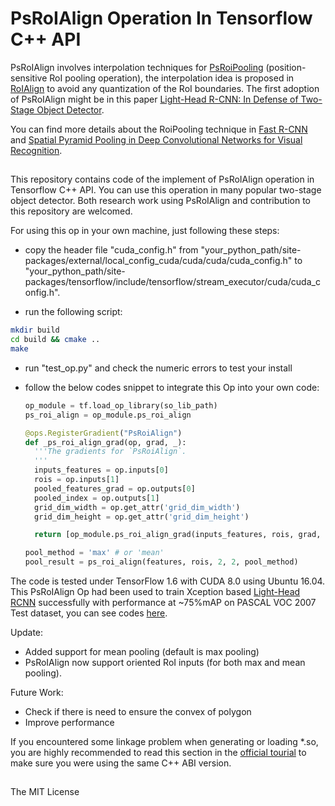 # PsRoIAlign Operation In Tensorflow C++ API
PsRoIAlign involves interpolation techniques for [PsRoiPooling](https://arxiv.org/abs/1605.06409) (position-sensitive RoI pooling operation), the interpolation idea is proposed in [RoIAlign](https://arxiv.org/abs/1703.06870) to avoid any quantization of the RoI boundaries. The first adoption of PsRoIAlign might be in this paper [Light-Head R-CNN: In Defense of Two-Stage Object Detector](https://arxiv.org/abs/1711.07264).

You can find more details about the RoiPooling technique in [Fast R-CNN](https://arxiv.org/abs/1504.08083) and [Spatial Pyramid Pooling in Deep Convolutional Networks for Visual Recognition](https://arxiv.org/abs/1406.4729).

## ##
This repository contains code of the implement of PsRoIAlign operation in Tensorflow C++ API. You can use this operation in many popular two-stage object detector. Both research work using PsRoIAlign and contribution to this repository are welcomed. 

For using this op in your own machine, just following these steps:

- copy the header file "cuda\_config.h" from "your\_python\_path/site-packages/external/local\_config\_cuda/cuda/cuda/cuda\_config.h" to "your\_python\_path/site-packages/tensorflow/include/tensorflow/stream\_executor/cuda/cuda\_config.h".

- run the following script:


```sh
mkdir build
cd build && cmake ..
make
```

- run "test\_op.py" and check the numeric errors to test your install

- follow the below codes snippet to integrate this Op into your own code:

	```python
	op_module = tf.load_op_library(so_lib_path)
	ps_roi_align = op_module.ps_roi_align

	@ops.RegisterGradient("PsRoiAlign")
	def _ps_roi_align_grad(op, grad, _):
	  '''The gradients for `PsRoiAlign`.
	  '''
	  inputs_features = op.inputs[0]
	  rois = op.inputs[1]
	  pooled_features_grad = op.outputs[0]
	  pooled_index = op.outputs[1]
	  grid_dim_width = op.get_attr('grid_dim_width')
	  grid_dim_height = op.get_attr('grid_dim_height')
	
	  return [op_module.ps_roi_align_grad(inputs_features, rois, grad, pooled_index, grid_dim_width, grid_dim_height, pool_method), None]

	pool_method = 'max' # or 'mean'
	pool_result = ps_roi_align(features, rois, 2, 2, pool_method)
	```

The code is tested under TensorFlow 1.6 with CUDA 8.0 using Ubuntu 16.04. This PsRoIAlign Op had been used to train Xception based [Light-Head RCNN](https://arxiv.org/abs/1711.07264) successfully with performance at ~75%mAP on PASCAL VOC 2007 Test dataset, you can see codes [here](https://github.com/HiKapok/X-Detector). 

Update:

- Added support for mean pooling (default is max pooling)
- PsRoIAlign now support oriented RoI inputs (for both max and mean pooling).

Future Work:

- Check if there is need to ensure the convex of polygon
- Improve performance

If you encountered some linkage problem when generating or loading *.so, you are highly recommended to read this section in the [official tourial](https://www.tensorflow.org/extend/adding_an_op#compile_the_op_using_your_system_compiler_tensorflow_binary_installation) to make sure you were using the same C++ ABI version.

##  ##
The MIT License